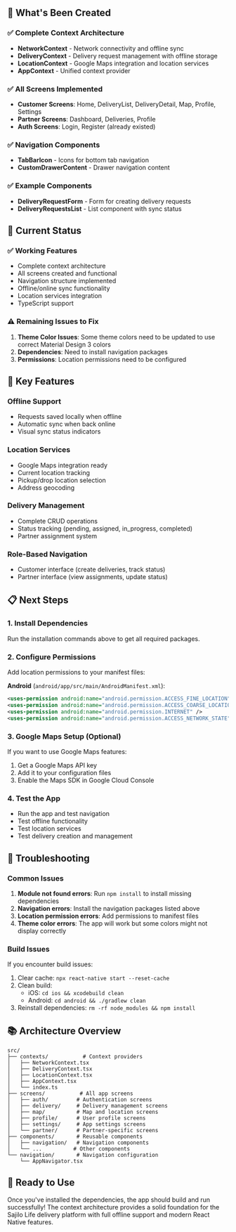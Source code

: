 ## 📱 What's Been Created

### ✅ **Complete Context Architecture**

- **NetworkContext** - Network connectivity and offline sync
- **DeliveryContext** - Delivery request management with offline storage
- **LocationContext** - Google Maps integration and location services
- **AppContext** - Unified context provider

### ✅ **All Screens Implemented**

- **Customer Screens**: Home, DeliveryList, DeliveryDetail, Map, Profile, Settings
- **Partner Screens**: Dashboard, Deliveries, Profile
- **Auth Screens**: Login, Register (already existed)

### ✅ **Navigation Components**

- **TabBarIcon** - Icons for bottom tab navigation
- **CustomDrawerContent** - Drawer navigation content

### ✅ **Example Components**

- **DeliveryRequestForm** - Form for creating delivery requests
- **DeliveryRequestsList** - List component with sync status

## 🔧 Current Status

### ✅ **Working Features**

- Complete context architecture
- All screens created and functional
- Navigation structure implemented
- Offline/online sync functionality
- Location services integration
- TypeScript support

### ⚠️ **Remaining Issues to Fix**

1. **Theme Color Issues**: Some theme colors need to be updated to use correct Material Design 3 colors
2. **Dependencies**: Need to install navigation packages
3. **Permissions**: Location permissions need to be configured

## 🎯 **Key Features**

### **Offline Support**

- Requests saved locally when offline
- Automatic sync when back online
- Visual sync status indicators

### **Location Services**

- Google Maps integration ready
- Current location tracking
- Pickup/drop location selection
- Address geocoding

### **Delivery Management**

- Complete CRUD operations
- Status tracking (pending, assigned, in_progress, completed)
- Partner assignment system

### **Role-Based Navigation**

- Customer interface (create deliveries, track status)
- Partner interface (view assignments, update status)

## 📋 **Next Steps**

### 1. **Install Dependencies**

Run the installation commands above to get all required packages.

### 2. **Configure Permissions**

Add location permissions to your manifest files:

**Android** (`android/app/src/main/AndroidManifest.xml`):

```xml
<uses-permission android:name="android.permission.ACCESS_FINE_LOCATION" />
<uses-permission android:name="android.permission.ACCESS_COARSE_LOCATION" />
<uses-permission android:name="android.permission.INTERNET" />
<uses-permission android:name="android.permission.ACCESS_NETWORK_STATE" />
```

### 3. **Google Maps Setup** (Optional)

If you want to use Google Maps features:

1. Get a Google Maps API key
2. Add it to your configuration files
3. Enable the Maps SDK in Google Cloud Console

### 4. **Test the App**

- Run the app and test navigation
- Test offline functionality
- Test location services
- Test delivery creation and management

## 🐛 **Troubleshooting**

### **Common Issues**

1. **Module not found errors**: Run `npm install` to install missing dependencies
2. **Navigation errors**: Install the navigation packages listed above
3. **Location permission errors**: Add permissions to manifest files
4. **Theme color errors**: The app will work but some colors might not display correctly

### **Build Issues**

If you encounter build issues:

1. Clear cache: `npx react-native start --reset-cache`
2. Clean build:
   - iOS: `cd ios && xcodebuild clean`
   - Android: `cd android && ./gradlew clean`
3. Reinstall dependencies: `rm -rf node_modules && npm install`

## 📚 **Architecture Overview**

```
src/
├── contexts/           # Context providers
│   ├── NetworkContext.tsx
│   ├── DeliveryContext.tsx
│   ├── LocationContext.tsx
│   ├── AppContext.tsx
│   └── index.ts
├── screens/           # All app screens
│   ├── auth/         # Authentication screens
│   ├── delivery/     # Delivery management screens
│   ├── map/          # Map and location screens
│   ├── profile/      # User profile screens
│   ├── settings/     # App settings screens
│   └── partner/      # Partner-specific screens
├── components/       # Reusable components
│   ├── navigation/   # Navigation components
│   └── ...          # Other components
└── navigation/       # Navigation configuration
    └── AppNavigator.tsx
```

## 🎉 **Ready to Use**

Once you've installed the dependencies, the app should build and run successfully! The context architecture provides a solid foundation for the Sajilo Life delivery platform with full offline support and modern React Native features.
